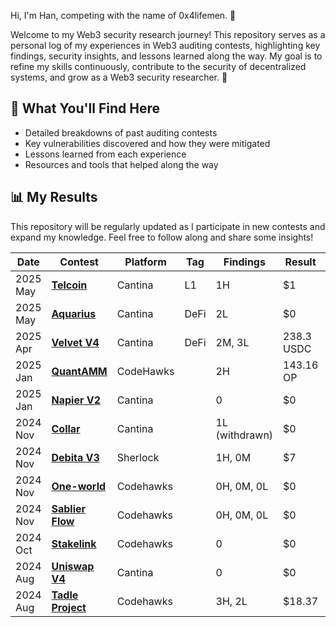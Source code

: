 Hi, I'm Han, competing with the name of 0x4lifemen. 👋

Welcome to my Web3 security research journey! This repository serves as a personal log of my experiences in Web3 auditing contests, highlighting key findings, security insights, and lessons learned along the way. My goal is to refine my skills continuously, contribute to the security of decentralized systems, and grow as a Web3 security researcher. 🚀

## 📌 What You'll Find Here

- Detailed breakdowns of past auditing contests
- Key vulnerabilities discovered and how they were mitigated
- Lessons learned from each experience
- Resources and tools that helped along the way

## 📊 My Results

This repository will be regularly updated as I participate in new contests and expand my knowledge. Feel free to follow along and share some insights!

| **Date**   | **Contest**                                         | **Platform** | **Tag** | **Findings** | **Result**     | **Rank**  |
|------------|-----------------------------------------------------|--------------|---------|--------------|----------------|-----------|
| 2025 May   | [**Telcoin**](https://cantina.xyz/code/26d5255b-6f68-46cf-be55-81dd565d9d16/README.md) | Cantina      | L1      | 1H           | $1            | –         |
| 2025 May   | [**Aquarius**](https://cantina.xyz/code/990ce947-05da-443e-b397-be38a65f0bff/overview) | Cantina      | DeFi    | 2L           | $0            | –         |
| 2025 Apr   | [**Velvet V4**](https://cantina.xyz/competitions/8cf9c7a0-a7a6-446a-8577-1e2c254eb5a8)  | Cantina      | DeFi    | 2M, 3L       | 238.3 USDC    | 23 / 624  |
| 2025 Jan   | [**QuantAMM**](https://codehawks.cyfrin.io/c/2024-12-quantamm)           | CodeHawks    |         | 2H           | 143.16 OP     | 45 / 97   |
| 2025 Jan   | [**Napier V2**](https://cantina.xyz/competitions/58cd719b-9004-4eca-a113-41d1691c0711)   | Cantina      |         | 0            | $0            | –         |
| 2024 Nov   | [**Collar**](https://cantina.xyz/competitions/050711ca-a6d1-4fdd-9f94-3816233c1bd5)    | Cantina      |         | 1L (withdrawn) | $0           | –         |
| 2024 Nov   | [**Debita V3**](https://audits.sherlock.xyz/contests/627)             | Sherlock     |         | 1H, 0M       | $7            | TBD       |
| 2024 Nov   | [**One-world**](https://codehawks.cyfrin.io/c/2024-10-one-world)        | Codehawks    |         | 0H, 0M, 0L   | $0            | –         |
| 2024 Nov   | [**Sablier Flow**](https://codehawks.cyfrin.io/c/2024-10-sablier)       | Codehawks    |         | 0H, 0M, 0L   | $0            | –         |
| 2024 Oct   | [**Stakelink**](https://codehawks.cyfrin.io/c/2024-09-stakelink)        | Codehawks    |         | 0            | $0            | –         |
| 2024 Aug   | [**Uniswap V4**](https://cantina.xyz/competitions/e2cf6906-ec8b-4c78-a585-74ac90615659) | Cantina      |         | 0            | $0            | –         |
| 2024 Aug   | [**Tadle Project**](https://codehawks.cyfrin.io/c/2024-08-tadle)        | Codehawks    |         | 3H, 2L       | $18.37        | 85        |
